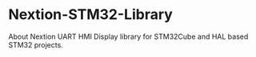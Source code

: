 # Nextion-STM32-Library
About Nextion UART HMI Display library for STM32Cube and HAL based STM32 projects.
